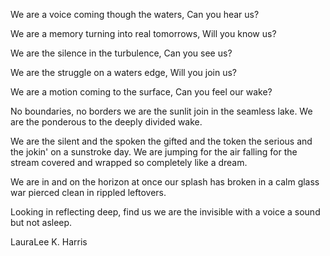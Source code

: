 We are a voice
coming though the waters,
Can you hear us?

We are a memory
turning into real tomorrows,
Will you know us?

We are the silence
in the turbulence,
Can you see us?

We are the struggle
on a waters edge,
Will you join us?

We are a motion
coming to the surface,
Can you feel our wake?

No boundaries, no borders
we are the sunlit join
in the seamless lake.
We are the ponderous
to the deeply divided wake.

We are the silent and the spoken
the gifted and the token
the serious and the jokin'
on a sunstroke day.
We are jumping for the air
falling for the stream
covered and wrapped
so completely like a dream.

We are in and on the horizon at once
our splash has broken
in a calm glass war
pierced clean
in rippled leftovers.

Looking in reflecting deep,
find us
we are the invisible with a voice
a sound but not asleep.

LauraLee K. Harris